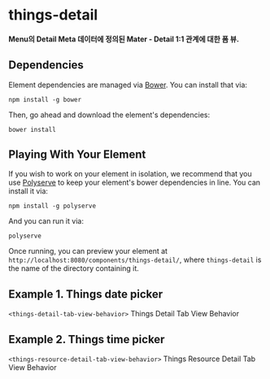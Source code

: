 # things-detail

#### Menu의 Detail Meta 데이터에 정의된 Mater - Detail 1:1 관계에 대한 폼 뷰.


## Dependencies

Element dependencies are managed via [Bower](http://bower.io/). You can
install that via:

    npm install -g bower

Then, go ahead and download the element's dependencies:

    bower install


## Playing With Your Element

If you wish to work on your element in isolation, we recommend that you use
[Polyserve](https://github.com/PolymerLabs/polyserve) to keep your element's
bower dependencies in line. You can install it via:

    npm install -g polyserve

And you can run it via:

    polyserve

Once running, you can preview your element at
`http://localhost:8080/components/things-detail/`, where `things-detail` is the name of the directory containing it.


## Example 1. Things date picker
`<things-detail-tab-view-behavior>` Things Detail Tab View Behavior

## Example 2. Things time picker
`<things-resource-detail-tab-view-behavior>` Things Resource Detail Tab View Behavior
